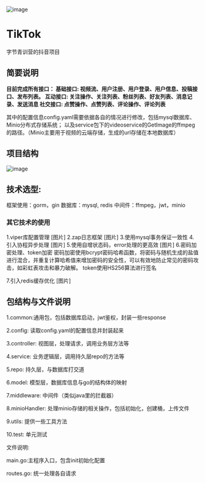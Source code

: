 ![image](https://github.com/137TEDdy/douyinProject/assets/120385461/aa446fe7-d99f-4848-b810-28c4c2f4c63f)
# TikTok
字节青训营的抖音项目


## 简要说明
**目前完成所有接口：
基础接口: 视频流、用户注册、用户登录、用户信息、投稿接口、发布列表。
互动接口: 关注操作、关注列表、粉丝列表、好友列表、消息记录、发送消息
社交接口: 点赞操作、点赞列表、评论操作、评论列表**

其中的配置信息config.yaml需要依据各自的情况进行修改，包括mysql数据库、Minio分布式存储系统； 以及service包下的videoservice的GetImage的ffmpeg的路径。（Minio主要用于视频的云端存储，生成的url存储在本地数据库）

## 项目结构
![image](https://github.com/137TEDdy/douyinProject/assets/120385461/c875897f-7a63-47c4-8f98-a3a7b4c0b0e3)

## 技术选型:
框架使用：gorm，gin
数据库：mysql,  redis
中间件：ffmpeg，jwt，minio

### 其它技术的使用
1.viper库配置管理
[图片]
2.zap日志框架
[图片]
3.使用mysql事务保证一致性
4.引入协程异步处理
[图片]
5.使用自增状态码，error处理的更高效
[图片]
6.密码加密处理、token加密
密码加密使用bcrypt密码哈希函数，将密码与随机生成的盐值进行混合，并重复计算哈希值来增加密码的安全性，可以有效地防止常见的密码攻击，如彩虹表攻击和暴力破解。
token使用HS256算法进行签名

7.引入redis缓存优化
[图片]


## 包结构与文件说明
1.common:通用包，包括数据库启动，jwt鉴权，封装一些response

2.config: 读取config.yaml的配置信息并封装起来

3.controller: 视图层，处理请求，调用业务层方法等

4.service: 业务逻辑层，调用持久层repo的方法等

5.repo: 持久层，与数据库打交道

6.model: 模型层，数据库信息与go的结构体的映射

7.middleware: 中间件（类似java里的拦截器）

8.minioHandler: 处理minio存储的相关操作，包括初始化，创建桶，上传文件

9.utils: 提供一些工具方法

10.test: 单元测试

文件说明:

main.go:主程序入口，包含init初始化配置

routes.go: 统一处理各自请求


